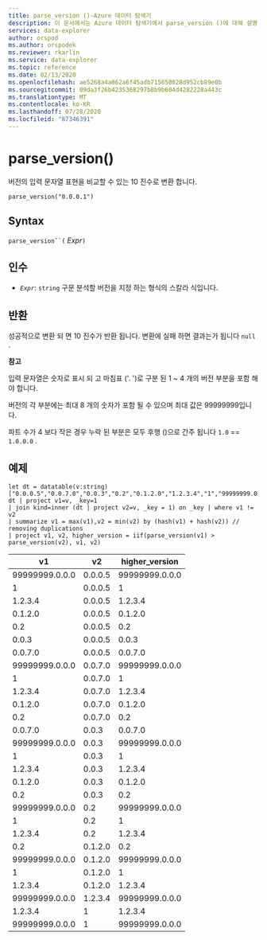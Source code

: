 ```yaml
---
title: parse_version ()-Azure 데이터 탐색기
description: 이 문서에서는 Azure 데이터 탐색기에서 parse_version ()에 대해 설명 합니다.
services: data-explorer
author: orspod
ms.author: orspodek
ms.reviewer: rkarlin
ms.service: data-explorer
ms.topic: reference
ms.date: 02/13/2020
ms.openlocfilehash: ae5268a4a062a6f45adb715650028d952cb89e0b
ms.sourcegitcommit: 09da3f26b4235368297b8b9b604d4282228a443c
ms.translationtype: MT
ms.contentlocale: ko-KR
ms.lasthandoff: 07/28/2020
ms.locfileid: "87346391"
---
```

# <a name="parse_version"></a>parse_version()

버전의 입력 문자열 표현을 비교할 수 있는 10 진수로 변환 합니다.

```kusto
parse_version("0.0.0.1")
```

## <a name="syntax"></a>Syntax

`parse_version``(` *Expr*`)`

## <a name="arguments"></a>인수

* *`Expr`*: `string` 구문 분석할 버전을 지정 하는 형식의 스칼라 식입니다.

## <a name="returns"></a>반환

성공적으로 변환 되 면 10 진수가 반환 됩니다.
변환에 실패 하면 결과는가 됩니다 `null` .

**참고**

입력 문자열은 숫자로 표시 되 고 마침표 ('. ')로 구분 된 1 ~ 4 개의 버전 부분을 포함 해야 합니다.

버전의 각 부분에는 최대 8 개의 숫자가 포함 될 수 있으며 최대 값은 99999999입니다.

파트 수가 4 보다 작은 경우 누락 된 부분은 모두 후행 ()으로 간주 됩니다 `1.0`  ==  `1.0.0.0` .

## <a name="example"></a>예제
```kusto
let dt = datatable(v:string)
["0.0.0.5","0.0.7.0","0.0.3","0.2","0.1.2.0","1.2.3.4","1","99999999.0.0.0"];
dt | project v1=v, _key=1 
| join kind=inner (dt | project v2=v, _key = 1) on _key | where v1 != v2
| summarize v1 = max(v1),v2 = min(v2) by (hash(v1) + hash(v2)) // removing duplications
| project v1, v2, higher_version = iif(parse_version(v1) > parse_version(v2), v1, v2)

```

|v1|v2|higher_version|
|---|---|---|
|99999999.0.0.0|0.0.0.5|99999999.0.0.0|
|1|0.0.0.5|1|
|1.2.3.4|0.0.0.5|1.2.3.4|
|0.1.2.0|0.0.0.5|0.1.2.0|
|0.2|0.0.0.5|0.2|
|0.0.3|0.0.0.5|0.0.3|
|0.0.7.0|0.0.0.5|0.0.7.0|
|99999999.0.0.0|0.0.7.0|99999999.0.0.0|
|1|0.0.7.0|1|
|1.2.3.4|0.0.7.0|1.2.3.4|
|0.1.2.0|0.0.7.0|0.1.2.0|
|0.2|0.0.7.0|0.2|
|0.0.7.0|0.0.3|0.0.7.0|
|99999999.0.0.0|0.0.3|99999999.0.0.0|
|1|0.0.3|1|
|1.2.3.4|0.0.3|1.2.3.4|
|0.1.2.0|0.0.3|0.1.2.0|
|0.2|0.0.3|0.2|
|99999999.0.0.0|0.2|99999999.0.0.0|
|1|0.2|1|
|1.2.3.4|0.2|1.2.3.4|
|0.2|0.1.2.0|0.2|
|99999999.0.0.0|0.1.2.0|99999999.0.0.0|
|1|0.1.2.0|1|
|1.2.3.4|0.1.2.0|1.2.3.4|
|99999999.0.0.0|1.2.3.4|99999999.0.0.0|
|1.2.3.4|1|1.2.3.4|
|99999999.0.0.0|1|99999999.0.0.0|
